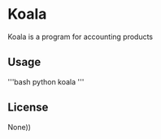 # Koala
Koala is a program for accounting products

## Usage

'''bash
python koala
'''

## License
None))
